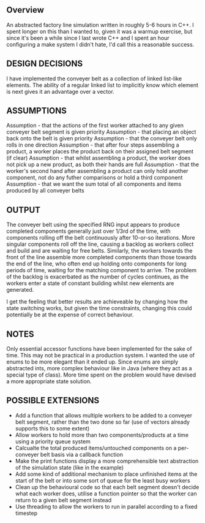 ## Overview

An abstracted factory line simulation written in roughly 5-6 hours in C++. I spent longer on this than I wanted to, given it was a warmup exercise, but since it's been a while since I last wrote C++ and I spent an hour configuring a make system I didn't hate, I'd call this a reasonable success.

## DESIGN DECISIONS

I have implemented the conveyer belt as a collection of linked list-like elements.
The ability of a regular linked list to implicitly know which element is next gives it an advantage over a vector.

## ASSUMPTIONS 
Assumption - that the actions of the first worker attached to any given conveyer belt segment is given priority
Assumption - that placing an object back onto the belt is given priority 
Assumption - that the conveyer belt only rolls in one direction
Assumption - that after four steps assembling a product, a worker places the product back on their assigned belt segment (if clear)
Assumption - that whilst assembling a product, the worker does not pick up a new product, as both their hands are full
Assumption - that the worker's second hand after assembling a product can only hold another component, not do any futher 
comparisons or hold a third component
Assumption - that we want the sum total of all components and items produced by all conveyer belts

## OUTPUT  
The conveyer belt using the specified RNG input appears to produce completed components generally just over 1/3rd of the time,
with components rolling off the belt continuously after 10-or-so iterations. More singular components roll off the line,
causing a backlog as workers collect and build and are waiting for free belts. Similarly, the workers towards the front
of the line assemble more completed components than those towards the end of the line, who often end up holding onto 
components for long periods of time, waiting for the matching component to arrive. The problem of the backlog is exacerbated as
the number of cycles continues, as the workers enter a state of constant building whilst new elements are generated.

I get the feeling that better results are achieveable by changing how the state switching works, but given the
time constraints, changing this could potentially be at the expense of correct behaviour.

## NOTES  
Only essential accessor functions have been implemented for the sake of time. This may not be practical in a production system.
I wanted the use of enums to be more elegant than it ended up. Since enums are simply abstracted ints, more complex behaviour like
in Java (where they act as a special type of class). More time spent on the problem would have devised a more appropriate state solution.

## POSSIBLE EXTENSIONS  
- Add a function that allows multiple workers to be added to a conveyer belt segment, rather than the two done so far 
(use of vectors already supports this to some extent)
- Allow workers to hold more than two components/products at a time using a priority queue system
- Calcualte the total produced items/untouched components on a per-conveyer belt basis via a callback function
- Make the print functions display a more comprehensible text abstraction of the simulation state (like in the example)
- Add some kind of additional mechanism to place unfinished items at the start of the belt or into some sort of queue
for the least busy workers
- Clean up the behavioural code so that each belt segment doesn't decide what each worker does, utilise a function pointer
so that the worker can return to a given belt segment instead
- Use threading to allow the workers to run in parallel according to a fixed timestep
